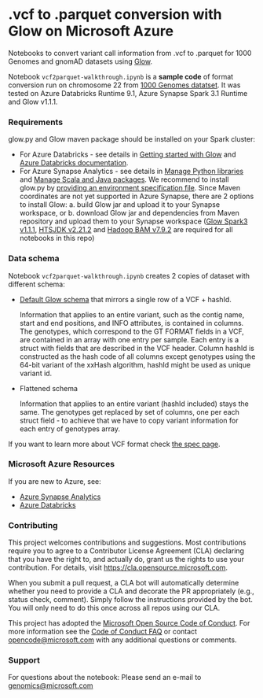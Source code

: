 
# .vcf to .parquet conversion with Glow on Microsoft Azure 

Notebooks to convert variant call information from .vcf to .parquet for 1000 Genomes and gnomAD datasets using [Glow](https://projectglow.io/). 

Notebook `vcf2parquet-walkthrough.ipynb` is a **sample code** of format conversion run on chromosome 22 from [1000 Genomes datatset](https://azure.microsoft.com/en-us/services/open-datasets/catalog/genomics-1000-genomes/).  It was tested on Azure Databricks Runtime 9.1, Azure Synapse Spark 3.1 Runtime and Glow v1.1.1.




### Requirements  

glow[]().py and Glow maven package should be installed on your Spark cluster:

* For Azure Databricks  - see details in [Getting started with Glow](https://glow.readthedocs.io/en/latest/getting-started.html) and [Azure Databricks documentation](https://docs.microsoft.com/en-us/azure/databricks/libraries/workspace-libraries).
* For Azure Synapse Analytics - see details in [Manage Python libraries](https://docs.microsoft.com/en-us/azure/synapse-analytics/spark/apache-spark-manage-python-packages) and [Manage Scala and Java packages](https://docs.microsoft.com/en-us/azure/synapse-analytics/spark/apache-spark-manage-scala-packages). We recommend to install glow[]().py by [providing an environment specification file](https://docs.microsoft.com/en-us/azure/synapse-analytics/spark/apache-spark-manage-python-packages#environment-specification-formats). Since Maven coordinates are not yet supported in Azure Synapse, there are 2 options to install Glow: a. build Glow jar and upload it to your Synapse workspace, or b. download Glow jar and dependencies from Maven repository and upload them to your Synapse workspace ([Glow Spark3 v1.1.1](https://mvnrepository.com/artifact/io.projectglow/glow-spark3_2.12/1.1.1), [HTSJDK v2.21.2](https://mvnrepository.com/artifact/com.github.samtools/htsjdk/2.21.2) and [Hadoop BAM v7.9.2](https://mvnrepository.com/artifact/org.seqdoop/hadoop-bam/7.9.2) are required for all notebooks in this repo)


### Data schema 

Notebook `vcf2parquet-walkthrough.ipynb` creates 2 copies of dataset with different schema:
* [Default Glow schema](https://glow.readthedocs.io/en/latest/etl/variant-data.html#vcf)  that mirrors a single row of a VCF + hashId. 

    Information that applies to an entire variant, such as the contig name, start and end positions, and INFO attributes, is contained in columns. The genotypes, which correspond to the GT FORMAT fields in a VCF, are contained in an array with one entry per sample. Each entry is a struct with fields that are described in the VCF header. Column hashId is constructed as the hash code of all columns except genotypes using the 64-bit variant of the xxHash algorithm, hashId might be used as unique variant id.

* Flattened schema

    Information that applies to an entire variant (hashId included) stays the same. The genotypes get replaced by set of columns, one per each struct field - to achieve that we have to copy variant information for each entry of genotypes array.  

If you want to learn more about VCF format check [the spec page](https://samtools.github.io/hts-specs/).

### Microsoft Azure Resources 
If you are new to Azure, see:
- [Azure Synapse Analytics](https://azure.microsoft.com/en-us/services/synapse-analytics/)
- [Azure Databricks](https://azure.microsoft.com/en-us/services/databricks/)

### Contributing

This project welcomes contributions and suggestions.  Most contributions require you to agree to a
Contributor License Agreement (CLA) declaring that you have the right to, and actually do, grant us
the rights to use your contribution. For details, visit https://cla.opensource.microsoft.com.

When you submit a pull request, a CLA bot will automatically determine whether you need to provide
a CLA and decorate the PR appropriately (e.g., status check, comment). Simply follow the instructions
provided by the bot. You will only need to do this once across all repos using our CLA.

This project has adopted the [Microsoft Open Source Code of Conduct](https://opensource.microsoft.com/codeofconduct/).
For more information see the [Code of Conduct FAQ](https://opensource.microsoft.com/codeofconduct/faq/) or
contact [opencode@microsoft.com](mailto:opencode@microsoft.com) with any additional questions or comments.

### Support

For questions about the notebook: Please send an e-mail to genomics@microsoft.com